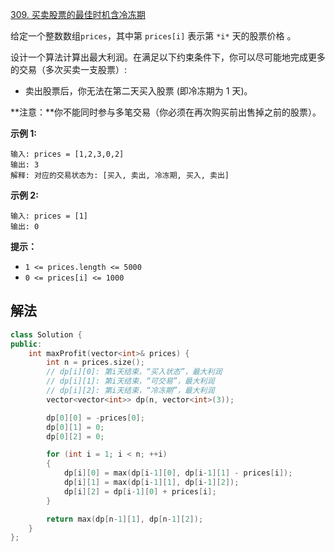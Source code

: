 [309. 买卖股票的最佳时机含冷冻期](https://leetcode.cn/problems/best-time-to-buy-and-sell-stock-with-cooldown/)

给定一个整数数组`prices`，其中第 `prices[i]` 表示第 `*i*` 天的股票价格 。

设计一个算法计算出最大利润。在满足以下约束条件下，你可以尽可能地完成更多的交易（多次买卖一支股票）:

- 卖出股票后，你无法在第二天买入股票 (即冷冻期为 1 天)。

**注意：**你不能同时参与多笔交易（你必须在再次购买前出售掉之前的股票）。

 

**示例 1:**

```
输入: prices = [1,2,3,0,2]
输出: 3 
解释: 对应的交易状态为: [买入, 卖出, 冷冻期, 买入, 卖出]
```

**示例 2:**

```
输入: prices = [1]
输出: 0
```

 

**提示：**

- `1 <= prices.length <= 5000`
- `0 <= prices[i] <= 1000`



## 解法

```cc
class Solution {
public:
    int maxProfit(vector<int>& prices) {
        int n = prices.size();
        // dp[i][0]: 第i天结束，“买入状态”，最大利润
        // dp[i][1]: 第i天结束，“可交易”，最大利润
        // dp[i][2]: 第i天结束，“冷冻期”，最大利润
        vector<vector<int>> dp(n, vector<int>(3));

        dp[0][0] = -prices[0];
        dp[0][1] = 0;
        dp[0][2] = 0;

        for (int i = 1; i < n; ++i)
        {
            dp[i][0] = max(dp[i-1][0], dp[i-1][1] - prices[i]);
            dp[i][1] = max(dp[i-1][1], dp[i-1][2]);
            dp[i][2] = dp[i-1][0] + prices[i];
        }

        return max(dp[n-1][1], dp[n-1][2]);
    }
};
```

